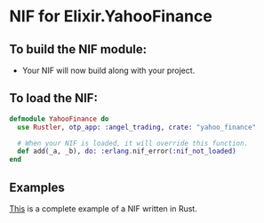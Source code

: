 # NIF for Elixir.YahooFinance

## To build the NIF module:

- Your NIF will now build along with your project.

## To load the NIF:

```elixir
defmodule YahooFinance do
  use Rustler, otp_app: :angel_trading, crate: "yahoo_finance"

  # When your NIF is loaded, it will override this function.
  def add(_a, _b), do: :erlang.nif_error(:nif_not_loaded)
end
```

## Examples

[This](https://github.com/rusterlium/NifIo) is a complete example of a NIF written in Rust.
